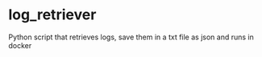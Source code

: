 # log_retriever
Python script that retrieves logs, save them in a txt file as json and runs in docker
